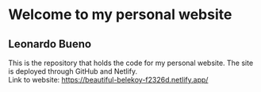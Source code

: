 # Welcome to my personal website

## Leonardo Bueno

This is the repository that holds the code for my personal website. The site is deployed through GitHub and Netlify.  
Link to website: https://beautiful-belekoy-f2326d.netlify.app/
